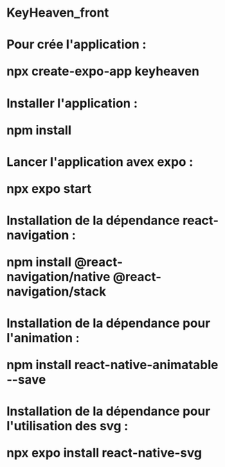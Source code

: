 # KeyHeaven_front

<h1>Pour crée l'application : <p>npx create-expo-app keyheaven</p></h1>

<h1>Installer l'application : <p>npm install</p></h1>

<h1>Lancer l'application avex expo : <p> npx expo start </p></h1>

<h1>Installation de la dépendance react-navigation : <p>npm install @react-navigation/native @react-navigation/stack</p></h1>

<h1>Installation de la dépendance pour l'animation :  <p>npm install react-native-animatable --save</p></h1>

<h1>Installation de la dépendance pour l'utilisation des svg :  <p>npx expo install react-native-svg</p></h1>
